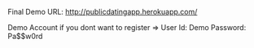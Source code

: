 Final Demo URL: http://publicdatingapp.herokuapp.com/

Demo Account if you dont want to register =>
User Id: Demo
Password: Pa$$w0rd
